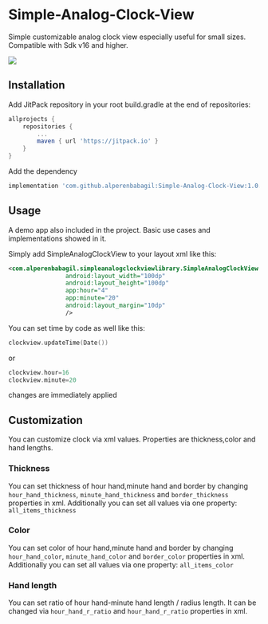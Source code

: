 # Simple-Analog-Clock-View
Simple customizable analog clock view especially useful for small sizes. Compatible with Sdk v16 and higher.

![](https://media.giphy.com/media/dTzl4Ebaz6Zpc4LpKU/giphy.gif)

## Installation
Add JitPack repository in your root build.gradle at the end of repositories:
```gradle
allprojects {
	repositories {
		...
		maven { url 'https://jitpack.io' }
	}
}
```
Add the dependency
```gradle
implementation 'com.github.alperenbabagil:Simple-Analog-Clock-View:1.0.0'
```

## Usage
A demo app also included in the project. Basic use cases and implementations showed in it.

Simply add SimpleAnalogClockView to your layout xml like this:

```xml
<com.alperenbabagil.simpleanalogclockviewlibrary.SimpleAnalogClockView
                android:layout_width="100dp"
                android:layout_height="100dp"
                app:hour="4"
                app:minute="20"
                android:layout_margin="10dp"
                />
```

You can set time by code as well like this:

```kotlin
clockview.updateTime(Date())
```
or
```kotlin
clockview.hour=16
clockview.minute=20
```

changes are immediately applied

## Customization
You can customize clock via xml values. Properties are thickness,color and hand lengths.

### Thickness

You can set thickness of hour hand,minute hand and border by changing `hour_hand_thickness`,
`minute_hand_thickness` and `border_thickness` properties in xml. 
Additionally you can set all values via one property: `all_items_thickness`

### Color

You can set color of hour hand,minute hand and border by changing `hour_hand_color`,
`minute_hand_color` and `border_color` properties in xml. 
Additionally you can set all values via one property: `all_items_color`

### Hand length

You can set ratio of hour hand-minute hand length / radius length. 
It can be changed via `hour_hand_r_ratio` and `hour_hand_r_ratio` properties in xml.

